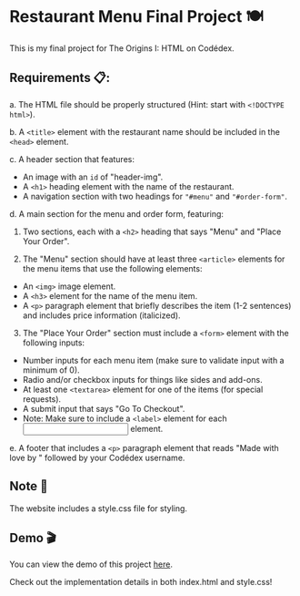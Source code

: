 # Restaurant Menu Final Project 🍽️
This is my final project for The Origins I: HTML on Codédex.

## Requirements 📋:

a. The HTML file should be properly structured (Hint: start with ```<!DOCTYPE html>```).

b. A ```<title>``` element with the restaurant name should be included in the ```<head>``` element.

c. A header section that features:

- An image with an ```id``` of "header-img".
- A ```<h1>``` heading element with the name of the restaurant.
- A navigation section with two headings for ```"#menu"``` and ```"#order-form"```.

d. A main section for the menu and order form, featuring:

1. Two sections, each with a ```<h2>``` heading that says "Menu" and "Place Your Order".

2. The "Menu" section should have at least three ```<article>``` elements for the menu items that use the following elements:

- An ```<img>``` image element.
- A ```<h3>``` element for the name of the menu item.
- A ```<p>``` paragraph element that briefly describes the item (1-2 sentences) and includes price information (italicized).
  
3. The "Place Your Order" section must include a ```<form>``` element with the following inputs:
- Number inputs for each menu item (make sure to validate input with a minimum of 0).
- Radio and/or checkbox inputs for things like sides and add-ons.
- At least one ```<textarea>``` element for one of the items (for special requests).
- A submit input that says "Go To Checkout".
- Note: Make sure to include a ```<label>``` element for each <input> element.

e. A footer that includes a ```<p>``` paragraph element that reads "Made with love by " followed by your Codédex username.

## Note 📌
The website includes a style.css file for styling.

## Demo 🎬
You can view the demo of this project [here](https://gregoriusgrd.github.io/restaurant-menu/).

Check out the implementation details in both index.html and style.css!
